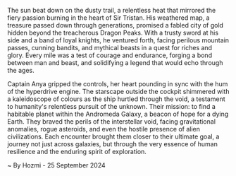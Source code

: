
The sun beat down on the dusty trail, a relentless heat that mirrored the fiery passion burning in the heart of Sir Tristan. His weathered map, a treasure passed down through generations, promised a fabled city of gold hidden beyond the treacherous Dragon Peaks. With a trusty sword at his side and a band of loyal knights, he ventured forth, facing perilous mountain passes, cunning bandits, and mythical beasts in a quest for riches and glory. Every mile was a test of courage and endurance, forging a bond between man and beast, and solidifying a legend that would echo through the ages.

Captain Anya gripped the controls, her heart pounding in sync with the hum of the hyperdrive engine. The starscape outside the cockpit shimmered with a kaleidoscope of colours as the ship hurtled through the void, a testament to humanity's relentless pursuit of the unknown. Their mission: to find a habitable planet within the Andromeda Galaxy, a beacon of hope for a dying Earth. They braved the perils of the interstellar void, facing gravitational anomalies, rogue asteroids, and even the hostile presence of alien civilizations. Each encounter brought them closer to their ultimate goal, a journey not just across galaxies, but through the very essence of human resilience and the enduring spirit of exploration. 

~ By Hozmi - 25 September 2024
